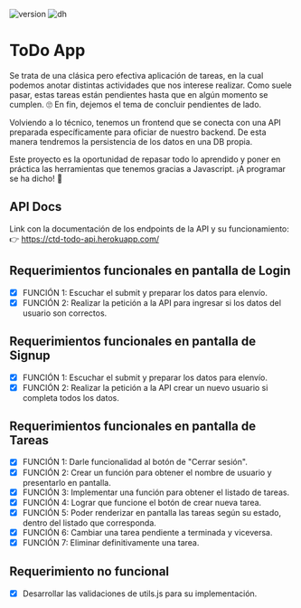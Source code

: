 ![version](https://img.shields.io/badge/Version-04.2022-green)
![dh](https://img.shields.io/badge/Materia-Frontend%20II-blue)

# ToDo App

Se trata de una clásica pero efectiva aplicación de tareas, en la cual podemos anotar distintas actividades que nos interese realizar. Como suele pasar, estas tareas están pendientes hasta que en algún momento se cumplen. 🙄 En fin, dejemos el tema de concluir pendientes de lado.

Volviendo a lo técnico, tenemos un frontend que se conecta con una API preparada específicamente para oficiar de nuestro backend. De esta manera tendremos la persistencia de los datos en una DB propia.

Este proyecto es la oportunidad de repasar todo lo aprendido y poner en práctica las herramientas que tenemos gracias a Javascript. ¡A programar se ha dicho! 🚀

## API Docs

Link con la documentación de los endpoints de la API y su funcionamiento:
👉 https://ctd-todo-api.herokuapp.com/

## Requerimientos funcionales en pantalla de Login

- [x] FUNCIÓN 1: Escuchar el submit y preparar los datos para elenvío.
- [x] FUNCIÓN 2: Realizar la petición a la API para ingresar si los datos del usuario son correctos.

## Requerimientos funcionales en pantalla de Signup

- [x] FUNCIÓN 1: Escuchar el submit y preparar los datos para elenvío.
- [x] FUNCIÓN 2: Realizar la petición a la API crear un nuevo usuario si completa todos los datos.

## Requerimientos funcionales en pantalla de Tareas

- [x] FUNCIÓN 1: Darle funcionalidad al botón de "Cerrar sesión".
- [x] FUNCIÓN 2: Crear un función para obtener el nombre de usuario y presentarlo en pantalla.
- [x] FUNCIÓN 3: Implementar una función para obtener el listado de tareas.
- [x] FUNCIÓN 4: Lograr que funcione el botón de crear nueva tarea.
- [x] FUNCIÓN 5: Poder renderizar en pantalla las tareas según su estado, dentro del listado que corresponda.
- [x] FUNCIÓN 6: Cambiar una tarea pendiente a terminada y viceversa.
- [x] FUNCIÓN 7: Eliminar definitivamente una tarea.

## Requerimiento no funcional

- [x] Desarrollar las validaciones de utils.js para su implementación.
